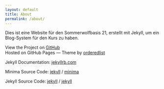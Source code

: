 ```yaml
---
layout: default
title: About
permalink: /about/
---
```


Dies ist eine Website für den Sommerwolfbasis 21, erstellt mit Jekyll, um ein Blog-System für den Kurs zu haben.


View the Project on [GitHub](https://github.com/Sommerwolfbasis/Sommerwolfbasis.github.io)  
Hosted on GitHub Pages &mdash; Theme by [orderedlist](https://github.com/orderedlist)

Jekyll Documentation: [jekyllrb.com](https://jekyllrb.com/)

Minima Source Code:
[jekyll][jekyll-organization] /
[minima](https://github.com/jekyll/minima)

Jekyll Source Code:
[jekyll][jekyll-organization] /
[jekyll](https://github.com/jekyll/jekyll)

[jekyll-organization]: https://github.com/jekyll
